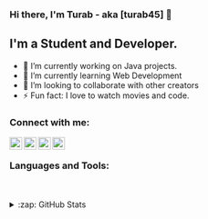 ### Hi there, I'm Turab - aka [turab45] 👋
## I'm a Student and Developer.


- 🔭 I’m currently working on Java projects.
- 🌱 I’m currently learning Web Development
- 👯 I’m looking to collaborate with other creators
- ⚡ Fun fact: I love to watch movies and code.


### Connect with me:

[<img align="left" alt="codeSTACKr | YouTube" width="22px" src="https://cdn.jsdelivr.net/npm/simple-icons@v3/icons/youtube.svg" />][youtube]
[<img align="left" alt="codeSTACKr | Twitter" width="22px" src="https://cdn.jsdelivr.net/npm/simple-icons@v3/icons/twitter.svg" />][twitter]
[<img align="left" alt="codeSTACKr | LinkedIn" width="22px" src="https://cdn.jsdelivr.net/npm/simple-icons@v3/icons/linkedin.svg" />][linkedin]
[<img align="left" alt="codeSTACKr | Instagram" width="22px" src="https://cdn.jsdelivr.net/npm/simple-icons@v3/icons/instagram.svg" />][instagram]


<br />

### Languages and Tools:



<br />
<br />




<details>
  <summary>:zap: GitHub Stats</summary>

  <img align="left" alt="turab45's GitHub Stats" src="https://github-readme-stats.vercel.app/api?username=turab45&show_icons=true&hide_border=true" />

</details>


[youtube]:https://www.youtube.com/channel/UC7EFse41eH85NeuwHigcX0Q?view_as=subscriber
[twitter]:https://twitter.com/TurabBajeer3
[linkedin]:https://www.linkedin.com/in/turab-bajeer-347529190/
[instagram]:https://www.instagram.com/turab.45/

